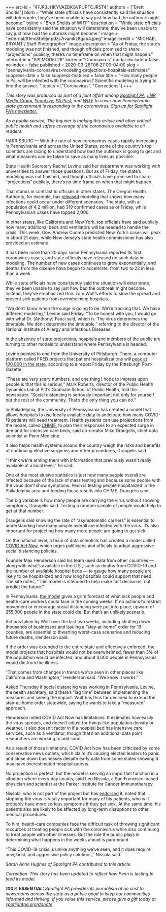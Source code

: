 +++
arc-id = "47JR3JHKYVAZBKGVPUPTCJRST4"
authors = ["Brett Sholtis"]
blurb = "While state officials have consistently said the situation will deteriorate, they’ve been unable to say just how bad the outbreak might become."
byline = "Brett Sholtis of WITF"
description = "While state officials have consistently said the situation will deteriorate, they’ve been unable to say just how bad the outbreak might become."
image = "external/91mc8fp9jmpdzs7rvamkz8gab4.jpeg"
image-credit = "MICHAEL BRYANT / Staff Photographer"
image-description = "As of Friday, the state’s modeling was not finished, and though officials promised to share “projections” publicly, there’s no timeframe on when that might happen."
internal-id = "SPLMODEL28"
kicker = "Coronavirus"
modal-exclude = false
no-index = false
published = 2020-03-28T06:27:00-04:00
slug = "pennsylvania-coronavirus-modeling-projections-hospitals-estimates"
suppress-date = false
suppress-featured = false
title = "How many people in Pa. will be infected with the coronavirus? Scientific modeling is trying to find the answer. "
topics = ["Coronavirus", "Corrections"]
+++

<i>This story was produced as part of a joint effort among </i><a href="https://www.spotlightpa.org/"><i>Spotlight PA</i></a><i>, </i><a href="https://web.archive.org/20200101044618/https://lancasteronline.com/"><i>LNP Media Group</i></a><i>, </i><a href="https://web.archive.org/20200101034631/https://www.pennlive.com/"><i>PennLive</i></a><i>, </i><a href="https://web.archive.org/20200315024644/https://papost.org/"><i>PA Post</i></a><i>, and </i><a href="https://web.archive.org/20200107224634/https://www.witf.org/"><i>WITF</i></a><i> to cover how Pennsylvania state government is responding to the coronavirus. </i><a href="https://www.spotlightpa.org/newsletters"><i>Sign up for Spotlight PA’s newsletter.</i></a>

<i>As a public service, The Inquirer is making this article and other critical public health and safety coverage of the coronavirus available to all readers.</i>

HARRISBURG — With the rate of new coronavirus cases rapidly increasing in Pennsylvania and across the United States, some of the country’s top scientists are racing to understand how bad the outbreak is going to get and what measures can be taken to save as many lives as possible.

State Health Secretary Rachel Levine said her department was working with universities to answer those questions. But as of Friday, the state’s modeling was not finished, and though officials have promised to share “projections” publicly, there’s no time frame on when that might happen.

That stands in contrast to officials in other states. The Oregon Health Authority, for example, has <a href="https://www.wweek.com/news/2020/03/26/new-projections-show-aggressive-social-distancing-could-prevent-14000-covid-19-cases-in-the-next-six-weeks/" target="_blank">released</a> modeling that shows how many infections could occur under different scenarios. The state, with a population of 4.2 million, had 319 confirmed cases as of Friday, while Pennsylvania’s cases have topped 2,000.

In other states, like California and New York, top officials have said publicly how many additional beds and ventilators will be needed to handle the crisis. This week, Gov. Andrew Cuomo predicted New York’s cases will peak in about 21 days, while New Jersey’s state health commissioner has also provided an estimate.

It has been more than 20 days since Pennsylvania reported its first coronavirus cases, and state officials have released no such data or modeling. The number of new cases continues to grow exponentially, and deaths from the disease have begun to accelerate, from two to 22 in less than a week.

While state officials have consistently said the situation will deteriorate, they’ve been unable to say just how bad the outbreak might become. Instead, they’ve emphasized Gov. Tom Wolf’s efforts to slow the spread and prevent sick patients from overwhelming hospitals.

<script src="https://www.spotlightpa.org/embed.js" async></script><div data-spl-embed-version="1" data-spl-src="https://www.spotlightpa.org/embeds/donate/"></div>

“We don’t know when the surge is going to be. We’re tracking that. We have different modeling,” Levine said Friday. “To be honest with you, I would go with what Dr. [Anthony] Fauci said, which is: The virus determines the timetable. We don’t determine the timetable,” referring to the director of the National Institute of Allergy and Infectious Diseases.

In the absence of state projections, hospitals and members of the public are turning to other models to understand where Pennsylvania is headed.

Levine pointed to one from the University of Pittsburgh. There, a computer platform called FRED projects that patient hospitalizations will <a href="https://www.post-gazette.com/news/health/2020/03/27/COVID-19-coronavirus-University-Pittsburgh-hospitalization-FRED-pandemic-model-case-study/stories/202003230067?utm_source=newsletter&utm_medium=email&utm_content=editors-picks-news-frontpage&utm_campaign=Headlines-Newsletter" target=_blank>peak at 100,000 in the state</a>, according to a report Friday by the Pittsburgh Post-Gazette.

“These are very scary numbers, and one thing I hope to impress upon people is that this is serious,” Mark Roberts, director of the Public Health Dynamics Lab at Pitt’s Graduate School of Public Health, told the newspaper. “Social distancing is seriously important not only for yourself but the rest of the community. That’s the only thing you can do.”

In Philadelphia, the University of Pennsylvania has created a model that allows hospitals to use locally available data to anticipate how many COVID-19 patients will need treatment. Health systems can use projections from the model, called <a href="https://penn-chime.phl.io/">CHIME</a>, to plan their responses to an expected surge in demand for intensive care beds, said co-creator Mike Draugelis, chief data scientist at Penn Medicine.

It also helps health systems around the country weigh the risks and benefits of continuing elective surgeries and other procedures, Draugelis said.

“I think we're arming them with information that previously wasn't really available at a local level,” he said.

One of the most elusive statistics is just how many people overall are infected because of the lack of mass testing and because some people with the virus don’t show symptoms. Penn is testing people hospitalized in the Philadelphia area and feeding those results into CHIME, Draugelis said.

The big variable is how many people are carrying the virus without showing symptoms, Draugelis said. Testing a random sample of people would help to get at that number.

Draugelis said knowing the rate of “asymptomatic carriers” is essential to understanding how many people overall are infected with the virus. It’s also important for projecting how many more people are going to get sick.

<script src="https://www.spotlightpa.org/embed.js" async></script><div data-spl-embed-version="1" data-spl-src="https://www.spotlightpa.org/embeds/newsletter/"></div>


On the national level, a team of data scientists has created a model called <a href="https://web.archive.org/20200320194004/https://covidactnow.org/">COVID Act Now</a>, which urges politicians and officials to adopt aggressive social distancing policies.

Founder Max Henderson said his team used data from other countries — along with what’s available in the U.S., such as deaths from COVID-19 and the number of available hospital beds — to gauge how many people are likely to be hospitalized and how long hospitals could support that need. The site notes, “This model is intended to help make fast decisions, not predict the future.”

In Pennsylvania, <a href="https://web.archive.org/20200324213818/https://covidactnow.org/state/PA">the model</a> gives a grim forecast of what sick people and health-care workers could face in the coming weeks. If no actions to restrict movement or encourage social distancing were put into place, upward of 255,000 people in the state could die. But that’s an unlikely scenario.

Actions taken by Wolf over the last two weeks, including shutting down thousands of businesses and issuing a “stay-at-home” order for 19 counties, are essential to thwarting worst-case scenarios and reducing future deaths, Henderson said.

If the order was extended to the entire state and effectively enforced, the model projects that hospitals would not be overwhelmed, fewer than 3% of the population would be infected, and about 4,000 people in Pennsylvania would die from the illness.

“That comes from changes in trends we’ve seen in other places like California and Washington,” Henderson said. “We know it works.”

Asked Thursday if social distancing was working in Pennsylvania, Levine, the health secretary, said there’s “lag time” between implementing the measures and seeing the impact. Wolf has thus far declined to extend the stay-at-home order statewide, saying he wants to take a “measured” approach.

Henderson noted COVID Act Now has limitations. It estimates how easily the virus spreads, and doesn’t adjust for things like population density or weather. It also doesn’t factor in if a hospital bed has intensive care services, such as a ventilator, though that’s an additional data point researchers are working to add soon.

As a result of those limitations, COVID Act Now has been criticized by some conservative news outlets, which claim it’s causing elected leaders to panic and close down businesses despite early data from some states showing it may have overestimated hospitalizations.

No projection is perfect, but the model is serving an important function in a situation where every day counts, said Leo Nissola, a San Francisco-based physician and scientist at the Parker Institute for Cancer Immunotherapy.

Nissola, who is not part of the project but has <a href="https://web.archive.org/20200327143226/https://covidactnow.org/endorsements">endorsed</a> it, noted that stopping the virus is vitally important for many of his patients, who will probably have more serious symptoms if they get sick. At the same time, his patients also are likely to be affected by long-term disruptions to other medical procedures.

To him, health-care companies face the difficult task of throwing significant resources at treating people sick with the coronavirus while also continuing to treat people with other illnesses. But the role the public plays in determining what happens in the weeks ahead is paramount.

“This COVID-19 crisis is unlike anything we’ve seen, and it does require new, bold, and aggressive policy solutions,” Nissola said.

<i>Sarah Anne Hughes of Spotlight PA contributed to this article. </i>

<i>Correction: This story has been updated to reflect how Penn is testing to feed its model. </i>

<i><b>100% ESSENTIAL: </b></i><i>Spotlight PA provides its journalism at no cost to newsrooms across the state as a public good to keep our communities informed and thriving. If you value this service, please give a gift today at </i><a href="https://www.spotlightpa.org/donate"><i>spotlightpa.org/donate</i></a><i>.</i>

<script src="https://www.spotlightpa.org/embed.js" async></script><div data-spl-embed-version="1" data-spl-src="https://www.spotlightpa.org/embeds/tips/?tip_text=Do%20you%20have%20a%20tip%20about%20%3Cb%3Ehow%20Pa.'s%20government%20is%20responding%20to%20the%20coronavirus%3C%2Fb%3E%3F%20Tell%20us."></div>

